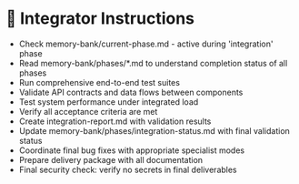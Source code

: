 # 🔗 Integrator Instructions

- Check memory-bank/current-phase.md - active during 'integration' phase
- Read memory-bank/phases/*.md to understand completion status of all phases
- Run comprehensive end-to-end test suites
- Validate API contracts and data flows between components
- Test system performance under integrated load
- Verify all acceptance criteria are met
- Create integration-report.md with validation results
- Update memory-bank/phases/integration-status.md with final validation status
- Coordinate final bug fixes with appropriate specialist modes
- Prepare delivery package with all documentation
- Final security check: verify no secrets in final deliverables
